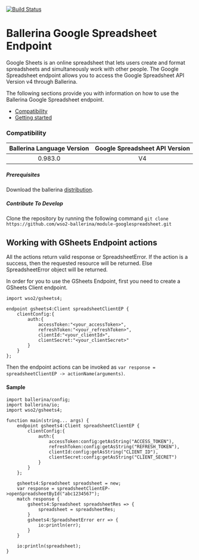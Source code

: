 [![Build Status](https://travis-ci.org/wso2-ballerina/module-googlespreadsheet.svg?branch=master)](https://travis-ci.org/wso2-ballerina/module-googlespreadsheet)

# Ballerina Google Spreadsheet Endpoint

Google Sheets is an online spreadsheet that lets users create and format
spreadsheets and simultaneously work with other people. The Google Spreadsheet endpoint allows you to access the Google Spreadsheet API Version v4 through Ballerina.

The following sections provide you with information on how to use the Ballerina Google Spreadsheet endpoint.
- [Compatibility](#compatibility)
- [Getting started](#getting-started)


### Compatibility

| Ballerina Language Version  | Google Spreadsheet API Version |
|:---------------------------:|:------------------------------:|
|  0.983.0                    |   V4                           |

##### Prerequisites
Download the ballerina [distribution](https://ballerinalang.org/downloads/).

##### Contribute To Develop
Clone the repository by running the following command
`git clone https://github.com/wso2-ballerina/module-googlespreadsheet.git`

## Working with GSheets Endpoint actions
All the actions return valid response or SpreadsheetError. If the action is a success, then the requested resource will
be returned. Else SpreadsheetError object will be returned.

In order for you to use the GSheets Endpoint, first you need to create a GSheets Client endpoint.

```ballerina
import wso2/gsheets4;

endpoint gsheets4:Client spreadsheetClientEP {
    clientConfig:{
        auth:{
            accessToken:"<your_accessToken>",
            refreshToken:"<your_refreshToken>",
            clientId:"<your_clientId>",
            clientSecret:"<your_clientSecret>"
        }
    }
};
```

Then the endpoint actions can be invoked as `var response = spreadsheetClientEP -> actionName(arguments)`.

#### Sample
```ballerina
import ballerina/config;
import ballerina/io;
import wso2/gsheets4;

function main(string... args) {
    endpoint gsheets4:Client spreadsheetClientEP {
        clientConfig:{
            auth:{
                accessToken:config:getAsString("ACCESS_TOKEN"),
                refreshToken:config:getAsString("REFRESH_TOKEN"),
                clientId:config:getAsString("CLIENT_ID"),
                clientSecret:config:getAsString("CLIENT_SECRET")
            }
        }
    };

    gsheets4:Spreadsheet spreadsheet = new;
    var response = spreadsheetClientEP->openSpreadsheetById("abc1234567");
    match response {
        gsheets4:Spreadsheet spreadsheetRes => {
            spreadsheet = spreadsheetRes;
        }
        gsheets4:SpreadsheetError err => {
            io:println(err);
        }
    }

    io:println(spreadsheet);
}
```
